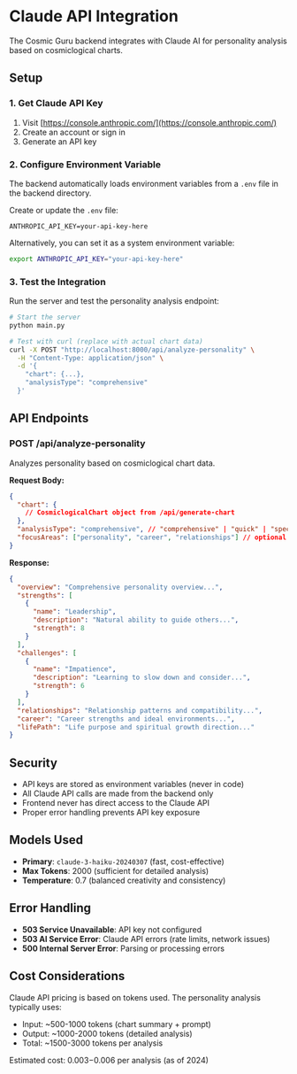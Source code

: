# Claude API Integration

The Cosmic Guru backend integrates with Claude AI for personality analysis based on cosmiclogical charts.

## Setup

### 1. Get Claude API Key
1. Visit [https://console.anthropic.com/](https://console.anthropic.com/)
2. Create an account or sign in
3. Generate an API key

### 2. Configure Environment Variable
The backend automatically loads environment variables from a `.env` file in the backend directory.

Create or update the `.env` file:
```
ANTHROPIC_API_KEY=your-api-key-here
```

Alternatively, you can set it as a system environment variable:
```bash
export ANTHROPIC_API_KEY="your-api-key-here"
```

### 3. Test the Integration
Run the server and test the personality analysis endpoint:

```bash
# Start the server
python main.py

# Test with curl (replace with actual chart data)
curl -X POST "http://localhost:8000/api/analyze-personality" \
  -H "Content-Type: application/json" \
  -d '{
    "chart": {...},
    "analysisType": "comprehensive"
  }'
```

## API Endpoints

### POST /api/analyze-personality
Analyzes personality based on cosmiclogical chart data.

**Request Body:**
```json
{
  "chart": {
    // CosmiclogicalChart object from /api/generate-chart
  },
  "analysisType": "comprehensive", // "comprehensive" | "quick" | "specific"
  "focusAreas": ["personality", "career", "relationships"] // optional
}
```

**Response:**
```json
{
  "overview": "Comprehensive personality overview...",
  "strengths": [
    {
      "name": "Leadership",
      "description": "Natural ability to guide others...",
      "strength": 8
    }
  ],
  "challenges": [
    {
      "name": "Impatience",
      "description": "Learning to slow down and consider...",
      "strength": 6
    }
  ],
  "relationships": "Relationship patterns and compatibility...",
  "career": "Career strengths and ideal environments...",
  "lifePath": "Life purpose and spiritual growth direction..."
}
```

## Security

- API keys are stored as environment variables (never in code)
- All Claude API calls are made from the backend only
- Frontend never has direct access to the Claude API
- Proper error handling prevents API key exposure

## Models Used

- **Primary**: `claude-3-haiku-20240307` (fast, cost-effective)
- **Max Tokens**: 2000 (sufficient for detailed analysis)
- **Temperature**: 0.7 (balanced creativity and consistency)

## Error Handling

- **503 Service Unavailable**: API key not configured
- **503 AI Service Error**: Claude API errors (rate limits, network issues)
- **500 Internal Server Error**: Parsing or processing errors

## Cost Considerations

Claude API pricing is based on tokens used. The personality analysis typically uses:
- Input: ~500-1000 tokens (chart summary + prompt)
- Output: ~1000-2000 tokens (detailed analysis)
- Total: ~1500-3000 tokens per analysis

Estimated cost: $0.003-$0.006 per analysis (as of 2024)